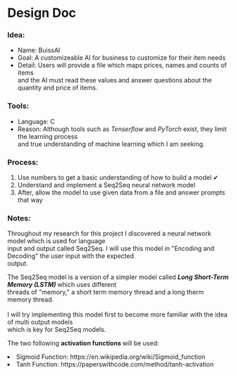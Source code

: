 <h1> Design Doc </h1>

<h3> Idea: </h3>
<ul>
    <li>Name: BuissAI</li>
    <li>Goal: A customizeable AI for business to customize for their item needs</li>
    <li>
        Detail: Users will provide a file which maps prices, names and counts of items <br>
        and the AI must read these values and answer questions about the quantity and price of items.
    </li>
</ul>

<h3> Tools: </h3>
<ul>
    <li>Language: C</li>
    <li>Reason: Although tools such as <i>Tenserflow</i> and <i>PyTorch</i> exist, they limit the learning process <br>
            and true understanding of machine learning which I am seeking.
    </li>
</ul>

<h3> Process: </h3>
<ol>
    <li> Use numbers to get a basic understanding of how to build a model &#10004 </li> 
    <li> Understand and implement a Seq2Seq neural network model </li>
    <li> After, allow the model to use given data from a file and answer prompts that way </li>
</ol>

<h3> Notes: </h3>
<p>
    Throughout my research for this project I discovered a neural network model which is used for
    language<br> input and output called Seq2Seq. I will use this model in "Encoding and Decoding" the 
    user input with the expected <br> output.
</p>
<p>
    The Seq2Seq model is a version of a simpler model called <b><i> Long Short-Term Memory (LSTM) </i></b>
    which uses different <br> threads of "memory," a short term memory thread and a long therm memory
    thread. <br>
    <br>
    I will try implementing this model first to become more familiar with the idea of multi
    output models <br> which is key for Seq2Seq models.
</p>

The two following <b> activation functions </b> will be used: <br>
<li>
    Sigmoid Function: https://en.wikipedia.org/wiki/Sigmoid_function
</li>
<li>
    Tanh Function: https://paperswithcode.com/method/tanh-activation
</li>
